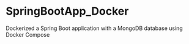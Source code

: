 # SpringBootApp_Docker
Dockerized a Spring Boot application with a MongoDB database using Docker Compose
